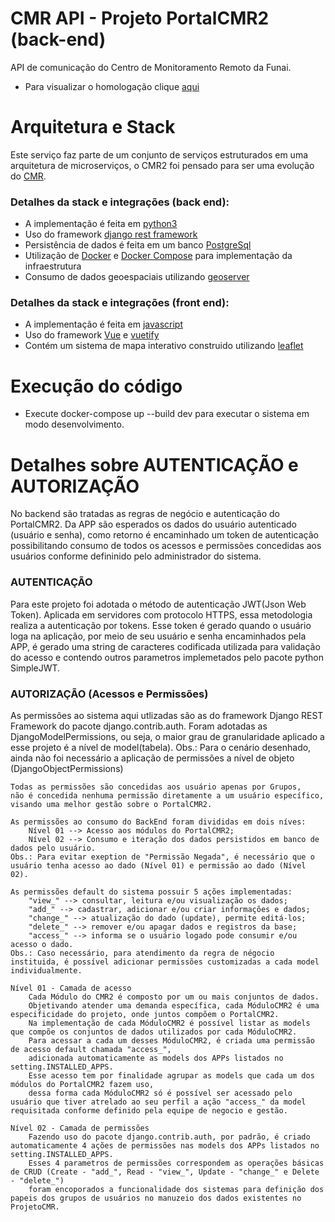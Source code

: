 # CMR API - Projeto PortalCMR2 (back-end)

API de comunicação do Centro de Monitoramento Remoto da Funai.

- Para visualizar o homologação clique [aqui](https://homolog-cmr-app-oq5garjiiq-uc.a.run.app/pt-br/catalog)

# Arquitetura e Stack

Este serviço faz parte de um conjunto de serviços estruturados em uma arquitetura de microserviços, o CMR2 foi pensado para ser uma evolução do [CMR](https://cmr.funai.gov.br/).

### Detalhes da stack e integrações (back end):

- A implementação é feita em [python3](https://www.python.org/downloads/)
- Uso do framework [django rest framework](https://www.django-rest-framework.org/)
- Persistência de dados é feita em um banco [PostgreSql](https://www.postgresql.org/)
- Utilização de [Docker](https://www.docker.com/) e [Docker Compose](https://docs.docker.com/compose/) para implementação da infraestrutura
- Consumo de dados geoespaciais utilizando [geoserver](https://geoserver.org/)

### Detalhes da stack e integrações (front end):

- A implementação é feita em [javascript](https://developer.mozilla.org/pt-BR/docs/Web/JavaScript)
- Uso do framework [Vue](https://vuejs.org/) e [vuetify](https://vuetifyjs.com/)
- Contém um sistema de mapa interativo construido utilizando [leaflet](https://leafletjs.com/)

# Execução do código

- Execute docker-compose up --build dev para executar o sistema em modo desenvolvimento.

# Detalhes sobre AUTENTICAÇÃO e AUTORIZAÇÃO

No backend são tratadas as regras de negócio e autenticação do PortalCMR2.
Da APP são esperados os dados do usuário autenticado (usuário e senha), como retorno é encaminhado um token de autenticação possibilitando consumo de todos os acessos e permissões concedidas aos usuários conforme defininido pelo administrador do sistema.

### AUTENTICAÇÃO

Para este projeto foi adotada o método de autenticação JWT(Json Web Token). Aplicada em servidores com protocolo HTTPS, essa metodologia realiza a autenticação por tokens.
Esse token é gerado quando o usuário loga na aplicação, por meio de seu usuário e senha encaminhados pela APP,
é gerado uma string de caracteres codificada utilizada para validação do acesso e contendo outros parametros implemetados pelo pacote python SimpleJWT.

### AUTORIZAÇÃO (Acessos e Permissões)

As permissões ao sistema aqui utlizadas são as do framework Django REST Framework do pacote django.contrib.auth.
Foram adotadas as DjangoModelPermissions, ou seja, o maior grau de granularidade aplicado a esse projeto é a nível de model(tabela).
Obs.: Para o cenário desenhado, ainda não foi necessário a aplicação de permissões a nível de objeto (DjangoObjectPermissions)

    Todas as permissões são concedidas aos usuário apenas por Grupos,
    não é concedida nenhuma permissão diretamente a um usuário específico,
    visando uma melhor gestão sobre o PortalCMR2.

    As permissões ao consumo do BackEnd foram divididas em dois níves:
        Nível 01 --> Acesso aos módulos do PortalCMR2;
        Nível 02 --> Consumo e iteração dos dados persistidos em banco de dados pelo usuário.
    Obs.: Para evitar exeption de "Permissão Negada", é necessário que o usuário tenha acesso ao dado (Nível 01) e permissão ao dado (Nível 02).

    As permissões default do sistema possuir 5 ações implementadas:
        "view_" --> consultar, leitura e/ou visualização os dados;
        "add_" --> cadastrar, adicionar e/ou criar informações e dados;
        "change_" --> atualização do dado (update), permite editá-los;
        "delete_" --> remover e/ou apagar dados e registros da base;
        "access_" --> informa se o usuário logado pode consumir e/ou acesso o dado.
    Obs.: Caso necessário, para atendimento da regra de négocio instituida, é possível adicionar permissões customizadas a cada model individualmente.

    Nível 01 - Camada de acesso
        Cada Módulo do CMR2 é composto por um ou mais conjuntos de dados.
        Objetivando atender uma demanda específica, cada MóduloCMR2 é uma especificidade do projeto, onde juntos compõem o PortalCMR2.
        Na implementação de cada MóduloCMR2 é possível listar as models que compõe os conjuntos de dados utilizados por cada MóduloCMR2.
        Para acessar a cada um desses MóduloCMR2, é criada uma permissão de acesso default chamada "access_",
        adicionada automaticamente as models dos APPs listados no setting.INSTALLED_APPS.
        Esse acesso tem por finalidade agrupar as models que cada um dos módulos do PortalCMR2 fazem uso,
        dessa forma cada MóduloCMR2 só é possível ser acessado pelo usuário que tiver atrelado ao seu perfil a ação "access_" da model requisitada conforme definido pela equipe de negocio e gestão.

    Nível 02 - Camada de permissões
        Fazendo uso do pacote django.contrib.auth, por padrão, é criado automaticamente 4 ações de permissões nas models dos APPs listados no setting.INSTALLED_APPS.
        Esses 4 parametros de permissões correspondem as operações básicas de CRUD (Create - "add_", Read - "view_", Update - "change_" e Delete - "delete_")
        foram encoporados a funcionalidade dos sistemas para definição dos papeis dos grupos de usuários no manuzeio dos dados existentes no ProjetoCMR.
